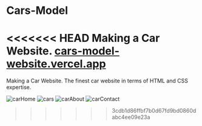 # Cars-Model
<<<<<<< HEAD
Making a Car Website.
[cars-model-website.vercel.app
](https://cars-model-website.vercel.app/)
=======
Making a Car Website. 
The finest car website in terms of HTML and CSS expertise.

![carHome](https://github.com/omerfarukkpala/Cars-Model/assets/101570820/d96a413b-b33c-4aa0-bf5d-f5a50bb50a5d)
![cars](https://github.com/omerfarukkpala/Cars-Model/assets/101570820/d1239b53-e248-4c41-9410-b12a862246a7)
![carAbout](https://github.com/omerfarukkpala/Cars-Model/assets/101570820/8856890d-cd4b-46fd-a4d7-53380e3afeb9)
![carContact](https://github.com/omerfarukkpala/Cars-Model/assets/101570820/a62eb307-433f-46d6-8cfb-a5fbdee691a1)
>>>>>>> 3cdb1d86ffbf7b0d67fd9bd0860dabc4ee09e23a
